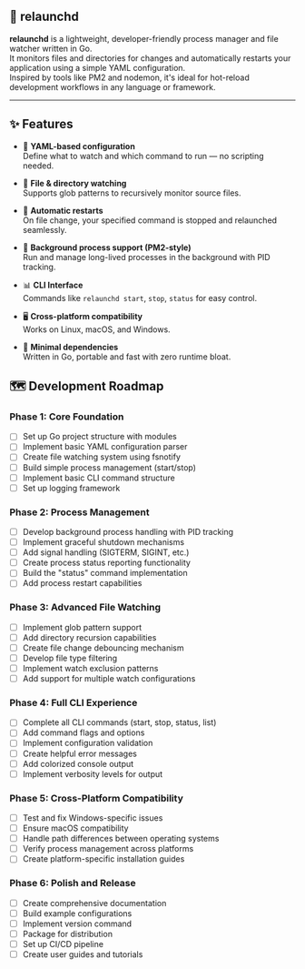## 🚀 relaunchd

**relaunchd** is a lightweight, developer-friendly process manager and file watcher written in Go.  
It monitors files and directories for changes and automatically restarts your application using a simple YAML configuration.  
Inspired by tools like PM2 and nodemon, it's ideal for hot-reload development workflows in any language or framework.

---

## ✨ Features

- 🔧 **YAML-based configuration**  
  Define what to watch and which command to run — no scripting needed.

- 👀 **File & directory watching**  
  Supports glob patterns to recursively monitor source files.

- 🔄 **Automatic restarts**  
  On file change, your specified command is stopped and relaunched seamlessly.

- 🧠 **Background process support (PM2-style)**  
  Run and manage long-lived processes in the background with PID tracking.

- 📊 **CLI Interface**  
  Commands like `relaunchd start`, `stop`, `status` for easy control.

- 🖥️ **Cross-platform compatibility**  
  Works on Linux, macOS, and Windows.

- 🧪 **Minimal dependencies**  
  Written in Go, portable and fast with zero runtime bloat.



## 🗺️ Development Roadmap

### Phase 1: Core Foundation
- [ ] Set up Go project structure with modules
- [ ] Implement basic YAML configuration parser
- [ ] Create file watching system using fsnotify
- [ ] Build simple process management (start/stop)
- [ ] Implement basic CLI command structure
- [ ] Set up logging framework

### Phase 2: Process Management
- [ ] Develop background process handling with PID tracking
- [ ] Implement graceful shutdown mechanisms
- [ ] Add signal handling (SIGTERM, SIGINT, etc.)
- [ ] Create process status reporting functionality
- [ ] Build the "status" command implementation
- [ ] Add process restart capabilities

### Phase 3: Advanced File Watching
- [ ] Implement glob pattern support
- [ ] Add directory recursion capabilities
- [ ] Create file change debouncing mechanism
- [ ] Develop file type filtering
- [ ] Implement watch exclusion patterns
- [ ] Add support for multiple watch configurations

### Phase 4: Full CLI Experience
- [ ] Complete all CLI commands (start, stop, status, list)
- [ ] Add command flags and options
- [ ] Implement configuration validation
- [ ] Create helpful error messages
- [ ] Add colorized console output
- [ ] Implement verbosity levels for output

### Phase 5: Cross-Platform Compatibility
- [ ] Test and fix Windows-specific issues
- [ ] Ensure macOS compatibility
- [ ] Handle path differences between operating systems
- [ ] Verify process management across platforms
- [ ] Create platform-specific installation guides

### Phase 6: Polish and Release
- [ ] Create comprehensive documentation
- [ ] Build example configurations
- [ ] Implement version command
- [ ] Package for distribution
- [ ] Set up CI/CD pipeline
- [ ] Create user guides and tutorials
